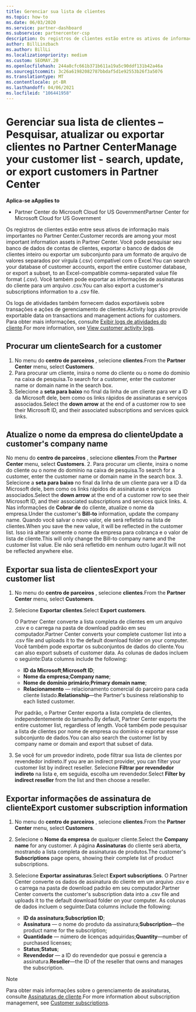 ```yaml
---
title: Gerenciar sua lista de clientes
ms.topic: how-to
ms.date: 06/03/2020
ms.service: partner-dashboard
ms.subservice: partnercenter-csp
description: Os registros de clientes estão entre os ativos de informações mais importantes. Saiba como exibir, Pesquisar, atualizar & informações de exportação em sua lista de clientes do Partner Center.
author: BillLinzbach
ms.author: BillLi
ms.localizationpriority: medium
ms.custom: SEOMAY.20
ms.openlocfilehash: 244a8cfc661b371b611a19a5c90ddf131b42a46a
ms.sourcegitcommit: 3c26a61982082787bbdaf5d1e92553b26f3a5076
ms.translationtype: MT
ms.contentlocale: pt-BR
ms.lasthandoff: 04/06/2021
ms.locfileid: "106441958"
---
```

# <a name="manage-your-customer-list---search-update-or-export-customers-in-partner-center"></a><span data-ttu-id="d30f5-104">Gerenciar sua lista de clientes – Pesquisar, atualizar ou exportar clientes no Partner Center</span><span class="sxs-lookup"><span data-stu-id="d30f5-104">Manage your customer list - search, update, or export customers in Partner Center</span></span>

<span data-ttu-id="d30f5-105">**Aplica-se a**</span><span class="sxs-lookup"><span data-stu-id="d30f5-105">**Applies to**</span></span>

- <span data-ttu-id="d30f5-106">Partner Center do Microsoft Cloud for US Government</span><span class="sxs-lookup"><span data-stu-id="d30f5-106">Partner Center for Microsoft Cloud for US Government</span></span>

<span data-ttu-id="d30f5-107">Os registros de clientes estão entre seus ativos de informação mais importantes no Partner Center.</span><span class="sxs-lookup"><span data-stu-id="d30f5-107">Customer records are among your most important information assets in Partner Center.</span></span> <span data-ttu-id="d30f5-108">Você pode pesquisar seu banco de dados de contas de clientes, exportar o banco de dados de clientes inteiro ou exportar um subconjunto para um formato de arquivo de valores separados por vírgula (.csv) compatível com o Excel.</span><span class="sxs-lookup"><span data-stu-id="d30f5-108">You can search your database of customer accounts, export the entire customer database, or export a subset, to an Excel-compatible comma-separated value file format (.csv).</span></span> <span data-ttu-id="d30f5-109">Você também pode exportar as informações de assinaturas do cliente para um arquivo .csv.</span><span class="sxs-lookup"><span data-stu-id="d30f5-109">You can also export a customer's subscriptions information to a .csv file.</span></span>

<span data-ttu-id="d30f5-110">Os logs de atividades também fornecem dados exportáveis sobre transações e ações de gerenciamento de clientes.</span><span class="sxs-lookup"><span data-stu-id="d30f5-110">Activity logs also provide exportable data on transactions and management actions for customers.</span></span> <span data-ttu-id="d30f5-111">Para obter mais informações, consulte [Exibir logs de atividades do cliente](activity-logs.md).</span><span class="sxs-lookup"><span data-stu-id="d30f5-111">For more information, see [View customer activity logs](activity-logs.md).</span></span>

## <a name="search-for-a-customer"></a><span data-ttu-id="d30f5-112">Procurar um cliente</span><span class="sxs-lookup"><span data-stu-id="d30f5-112">Search for a customer</span></span>

1. <span data-ttu-id="d30f5-113">No menu do **centro de parceiros** , selecione **clientes**.</span><span class="sxs-lookup"><span data-stu-id="d30f5-113">From the **Partner Center** menu, select **Customers**.</span></span>
2. <span data-ttu-id="d30f5-114">Para procurar um cliente, insira o nome do cliente ou o nome do domínio na caixa de pesquisa.</span><span class="sxs-lookup"><span data-stu-id="d30f5-114">To search for a customer, enter the customer name or domain name in the search box.</span></span>
3. <span data-ttu-id="d30f5-115">Selecione a **seta para baixo** no final da linha de um cliente para ver a ID da Microsoft dele, bem como os links rápidos de assinaturas e serviços associados.</span><span class="sxs-lookup"><span data-stu-id="d30f5-115">Select the **down arrow** at the end of a customer row to see their Microsoft ID, and their associated subscriptions and services quick links.</span></span>

## <a name="update-a-customers-company-name"></a><span data-ttu-id="d30f5-116">Atualize o nome da empresa do cliente</span><span class="sxs-lookup"><span data-stu-id="d30f5-116">Update a customer's company name</span></span>

<span data-ttu-id="d30f5-117">No menu do **centro de parceiros** , selecione **clientes**.</span><span class="sxs-lookup"><span data-stu-id="d30f5-117">From the **Partner Center** menu, select **Customers**.</span></span>
2. <span data-ttu-id="d30f5-118">Para procurar um cliente, insira o nome do cliente ou o nome do domínio na caixa de pesquisa.</span><span class="sxs-lookup"><span data-stu-id="d30f5-118">To search for a customer, enter the customer name or domain name in the search box.</span></span>
3. <span data-ttu-id="d30f5-119">Selecione a **seta para baixo** no final da linha de um cliente para ver a ID da Microsoft dele, bem como os links rápidos de assinaturas e serviços associados.</span><span class="sxs-lookup"><span data-stu-id="d30f5-119">Select the **down arrow** at the end of a customer row to see their Microsoft ID, and their associated subscriptions and services quick links.</span></span>
4. <span data-ttu-id="d30f5-120">Nas informações de **Cobrar de** do cliente, atualize o nome da empresa.</span><span class="sxs-lookup"><span data-stu-id="d30f5-120">Under the customer's **Bill-to** information, update the company name.</span></span> <span data-ttu-id="d30f5-121">Quando você salvar o novo valor, ele será refletido na lista de clientes.</span><span class="sxs-lookup"><span data-stu-id="d30f5-121">When you save the new value, it will be reflected in the customer list.</span></span> <span data-ttu-id="d30f5-122">Isso irá alterar somente o nome da empresa para cobrança e o valor de lista de cliente.</span><span class="sxs-lookup"><span data-stu-id="d30f5-122">This will only change the Bill-to company name and the customer list value.</span></span> <span data-ttu-id="d30f5-123">Ele não será refletido em nenhum outro lugar.</span><span class="sxs-lookup"><span data-stu-id="d30f5-123">It will not be reflected anywhere else.</span></span>

## <a name="export-your-customer-list"></a><span data-ttu-id="d30f5-124">Exportar sua lista de clientes</span><span class="sxs-lookup"><span data-stu-id="d30f5-124">Export your customer list</span></span>

1. <span data-ttu-id="d30f5-125">No menu do **centro de parceiros** , selecione **clientes**.</span><span class="sxs-lookup"><span data-stu-id="d30f5-125">From the **Partner Center** menu, select **Customers**.</span></span>
2. <span data-ttu-id="d30f5-126">Selecione **Exportar clientes**.</span><span class="sxs-lookup"><span data-stu-id="d30f5-126">Select **Export customers**.</span></span>

   <span data-ttu-id="d30f5-127">O Partner Center converte a lista completa de clientes em um arquivo .csv e o carrega na pasta de download padrão em seu computador.</span><span class="sxs-lookup"><span data-stu-id="d30f5-127">Partner Center converts your complete customer list into a .csv file and uploads it to the default download folder on your computer.</span></span> <span data-ttu-id="d30f5-128">Você também pode exportar os subconjuntos de dados do cliente.</span><span class="sxs-lookup"><span data-stu-id="d30f5-128">You can also export subsets of customer data.</span></span> <span data-ttu-id="d30f5-129">As colunas de dados incluem o seguinte:</span><span class="sxs-lookup"><span data-stu-id="d30f5-129">Data columns include the following:</span></span>

   - <span data-ttu-id="d30f5-130">**ID da Microsoft**;</span><span class="sxs-lookup"><span data-stu-id="d30f5-130">**Microsoft ID**;</span></span>
   - <span data-ttu-id="d30f5-131">**Nome da empresa**;</span><span class="sxs-lookup"><span data-stu-id="d30f5-131">**Company name**;</span></span>
   - <span data-ttu-id="d30f5-132">**Nome de domínio primário**;</span><span class="sxs-lookup"><span data-stu-id="d30f5-132">**Primary domain name**;</span></span>
   - <span data-ttu-id="d30f5-133">**Relacionamento** — relacionamento comercial do parceiro para cada cliente listado.</span><span class="sxs-lookup"><span data-stu-id="d30f5-133">**Relationship**—the Partner's business relationship to each listed customer.</span></span>

    <span data-ttu-id="d30f5-134">Por padrão, o Partner Center exporta a lista completa de clientes, independentemente do tamanho.</span><span class="sxs-lookup"><span data-stu-id="d30f5-134">By default, Partner Center exports the entire customer list, regardless of length.</span></span> <span data-ttu-id="d30f5-135">Você também pode pesquisar a lista de clientes por nome de empresa ou domínio e exportar esse subconjunto de dados.</span><span class="sxs-lookup"><span data-stu-id="d30f5-135">You can also search the customer list by company name or domain and export that subset of data.</span></span>

3. <span data-ttu-id="d30f5-136">Se você for um provedor indireto, pode filtrar sua lista de clientes por revendedor indireto.</span><span class="sxs-lookup"><span data-stu-id="d30f5-136">If you are an indirect provider, you can filter your customer list by indirect reseller.</span></span> <span data-ttu-id="d30f5-137">Selecione **Filtrar por revendedor indireto** na lista e, em seguida, escolha um revendedor.</span><span class="sxs-lookup"><span data-stu-id="d30f5-137">Select **Filter by indirect reseller** from the list and then choose a reseller.</span></span>


## <a name="export-customer-subscription-information"></a><span data-ttu-id="d30f5-138">Exportar informações de assinatura de cliente</span><span class="sxs-lookup"><span data-stu-id="d30f5-138">Export customer subscription information</span></span>

1. <span data-ttu-id="d30f5-139">No menu do **centro de parceiros** , selecione **clientes**.</span><span class="sxs-lookup"><span data-stu-id="d30f5-139">From the **Partner Center** menu, select **Customers**.</span></span>

2. <span data-ttu-id="d30f5-140">Selecione o **Nome da empresa** de qualquer cliente.</span><span class="sxs-lookup"><span data-stu-id="d30f5-140">Select the **Company name** for any customer.</span></span> <span data-ttu-id="d30f5-141">A página **Assinaturas** do cliente será aberta, mostrando a lista completa de assinaturas de produtos.</span><span class="sxs-lookup"><span data-stu-id="d30f5-141">The customer's **Subscriptions** page opens, showing their complete list of product subscriptions.</span></span>

3. <span data-ttu-id="d30f5-142">Selecione **Exportar assinaturas**.</span><span class="sxs-lookup"><span data-stu-id="d30f5-142">Select **Export subscriptions**.</span></span> <span data-ttu-id="d30f5-143">O Partner Center converte os dados de assinatura do cliente em um arquivo .csv e o carrega na pasta de download padrão em seu computador.</span><span class="sxs-lookup"><span data-stu-id="d30f5-143">Partner Center converts the customer's subscription data into a .csv file and uploads it to the default download folder on your computer.</span></span> <span data-ttu-id="d30f5-144">As colunas de dados incluem o seguinte:</span><span class="sxs-lookup"><span data-stu-id="d30f5-144">Data columns include the following:</span></span>
   - <span data-ttu-id="d30f5-145">**ID da assinatura**;</span><span class="sxs-lookup"><span data-stu-id="d30f5-145">**Subscription ID**;</span></span>
   - <span data-ttu-id="d30f5-146">**Assinatura** — o nome do produto da assinatura;</span><span class="sxs-lookup"><span data-stu-id="d30f5-146">**Subscription**—the product name for the subscription;</span></span>
   - <span data-ttu-id="d30f5-147">**Quantidade** — número de licenças adquiridas;</span><span class="sxs-lookup"><span data-stu-id="d30f5-147">**Quantity**—number of purchased licenses;</span></span>
   - <span data-ttu-id="d30f5-148">**Status**;</span><span class="sxs-lookup"><span data-stu-id="d30f5-148">**Status**;</span></span>
   - <span data-ttu-id="d30f5-149">**Revendedor** — a ID do revendedor que possui e gerencia a assinatura.</span><span class="sxs-lookup"><span data-stu-id="d30f5-149">**Reseller**—the ID of the reseller that owns and manages the subscription.</span></span>

> [!NOTE]  
> <span data-ttu-id="d30f5-150">Para obter mais informações sobre o gerenciamento de assinaturas, consulte [Assinaturas de cliente](customer-subscriptions.md).</span><span class="sxs-lookup"><span data-stu-id="d30f5-150">For more information about subscription management, see [Customer subscriptions](customer-subscriptions.md).</span></span>
